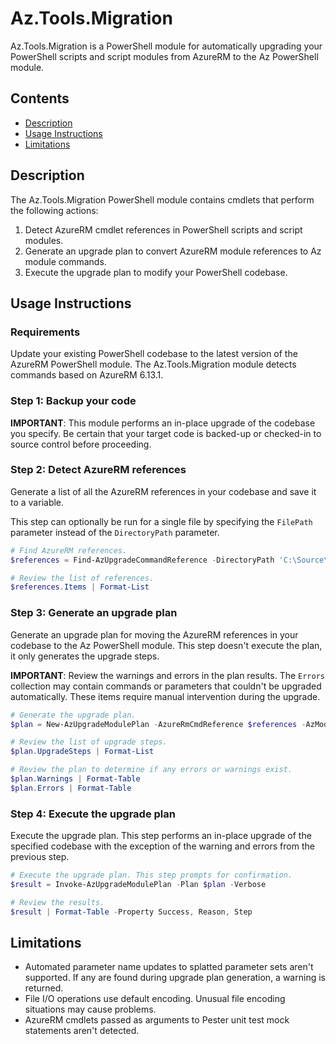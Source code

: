 # Az.Tools.Migration

Az.Tools.Migration is a PowerShell module for automatically upgrading your PowerShell scripts and
script modules from AzureRM to the Az PowerShell module.

## Contents

* [Description](#description)
* [Usage Instructions](#usage-instructions)
* [Limitations](#limitations)

## Description

The Az.Tools.Migration PowerShell module contains cmdlets that perform the following actions:

1. Detect AzureRM cmdlet references in PowerShell scripts and script modules.
2. Generate an upgrade plan to convert AzureRM module references to Az module commands.
3. Execute the upgrade plan to modify your PowerShell codebase.

## Usage Instructions

### Requirements

Update your existing PowerShell codebase to the latest version of the AzureRM PowerShell module. The
Az.Tools.Migration module detects commands based on AzureRM 6.13.1.

### Step 1: Backup your code

**IMPORTANT**: This module performs an in-place upgrade of the codebase you specify. Be certain that
your target code is backed-up or checked-in to source control before proceeding.

### Step 2: Detect AzureRM references

Generate a list of all the AzureRM references in your codebase and save it to a variable.

This step can optionally be run for a single file by specifying the `FilePath` parameter instead of the
`DirectoryPath` parameter.

```powershell
# Find AzureRM references.
$references = Find-AzUpgradeCommandReference -DirectoryPath 'C:\Source\my-project' -AzureRmVersion '6.13.1'

# Review the list of references.
$references.Items | Format-List
```

### Step 3: Generate an upgrade plan

Generate an upgrade plan for moving the AzureRM references in your codebase to the Az PowerShell
module. This step doesn't execute the plan, it only generates the upgrade steps.

**IMPORTANT**: Review the warnings and errors in the plan results. The `Errors` collection may
contain commands or parameters that couldn't be upgraded automatically. These items require manual
intervention during the upgrade.

```powershell
# Generate the upgrade plan.
$plan = New-AzUpgradeModulePlan -AzureRmCmdReference $references -AzModuleVersion 4.4.0

# Review the list of upgrade steps.
$plan.UpgradeSteps | Format-List

# Review the plan to determine if any errors or warnings exist.
$plan.Warnings | Format-Table
$plan.Errors | Format-Table
```

### Step 4: Execute the upgrade plan

Execute the upgrade plan. This step performs an in-place upgrade of the specified codebase with the
exception of the warning and errors from the previous step.

```powershell
# Execute the upgrade plan. This step prompts for confirmation.
$result = Invoke-AzUpgradeModulePlan -Plan $plan -Verbose

# Review the results.
$result | Format-Table -Property Success, Reason, Step
```

## Limitations

* Automated parameter name updates to splatted parameter sets aren't supported. If any are found
  during upgrade plan generation, a warning is returned.
* File I/O operations use default encoding. Unusual file encoding situations may cause problems.
* AzureRM cmdlets passed as arguments to Pester unit test mock statements aren't detected.
